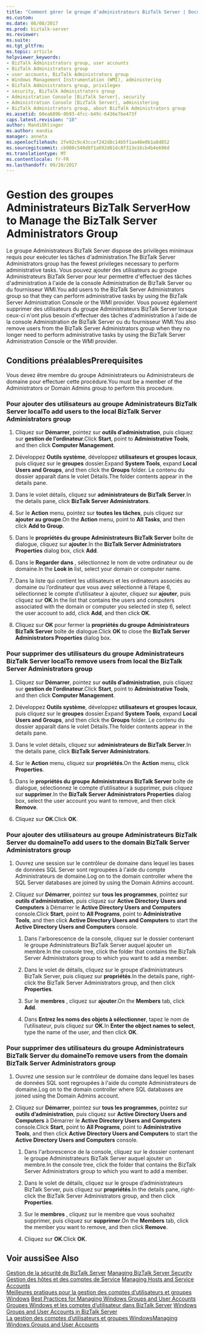 ```yaml
---
title: "Comment gérer le groupe d’administrateurs BizTalk Server | Documents Microsoft"
ms.custom: 
ms.date: 06/08/2017
ms.prod: biztalk-server
ms.reviewer: 
ms.suite: 
ms.tgt_pltfrm: 
ms.topic: article
helpviewer_keywords:
- BizTalk Administrators group, user accounts
- BizTalk Administrators group
- user accounts, BizTalk Administrators group
- Windows Management Instrumentation (WMI), administering
- BizTalk Administrators group, privileges
- security, BizTalk Administrators group
- Administration Console [BizTalk Server], security
- Administration Console [BizTalk Server], administering
- BizTalk Administrators group, about BizTalk Administrators group
ms.assetid: 60ea689b-0b93-4fcc-b49c-6436e7be473f
caps.latest.revision: "18"
author: MandiOhlinger
ms.author: mandia
manager: anneta
ms.openlocfilehash: 2fe92c9c43ccef242d8c14b5f1aa48e0b1a8d852
ms.sourcegitcommit: cb908c540d8f1a692d01dc8f313e16cb4b4e696d
ms.translationtype: MT
ms.contentlocale: fr-FR
ms.lasthandoff: 09/20/2017
---
```

# <a name="how-to-manage-the-biztalk-server-administrators-group"></a><span data-ttu-id="bfc26-102">Gestion des groupes Administrateurs BizTalk Server</span><span class="sxs-lookup"><span data-stu-id="bfc26-102">How to Manage the BizTalk Server Administrators Group</span></span>
<span data-ttu-id="bfc26-103">Le groupe Administrateurs BizTalk Server dispose des privilèges minimaux requis pour exécuter les tâches d'administration.</span><span class="sxs-lookup"><span data-stu-id="bfc26-103">The BizTalk Server Administrators group has the fewest privileges necessary to perform administrative tasks.</span></span> <span data-ttu-id="bfc26-104">Vous pouvez ajouter des utilisateurs au groupe Administrateurs BizTalk Server pour leur permettre d'effectuer des tâches d'administration à l'aide de la console Administration de BizTalk Server ou du fournisseur WMI.</span><span class="sxs-lookup"><span data-stu-id="bfc26-104">You add users to the BizTalk Server Administrators group so that they can perform administrative tasks by using the BizTalk Server Administration Console or the WMI provider.</span></span> <span data-ttu-id="bfc26-105">Vous pouvez également supprimer des utilisateurs du groupe Administrateurs BizTalk Server lorsque ceux-ci n'ont plus besoin d'effectuer des tâches d'administration à l'aide de la console Administration de BizTalk Server ou du fournisseur WMI.</span><span class="sxs-lookup"><span data-stu-id="bfc26-105">You also remove users from the BizTalk Server Administrators group when they no longer need to perform administrative tasks by using the BizTalk Server Administration Console or the WMI provider.</span></span>  
  
## <a name="prerequisites"></a><span data-ttu-id="bfc26-106">Conditions préalables</span><span class="sxs-lookup"><span data-stu-id="bfc26-106">Prerequisites</span></span>  
 <span data-ttu-id="bfc26-107">Vous devez être membre du groupe Administrateurs ou Administrateurs de domaine pour effectuer cette procédure.</span><span class="sxs-lookup"><span data-stu-id="bfc26-107">You must be a member of the Administrators or Domain Admins group to perform this procedure.</span></span>  
  
### <a name="to-add-users-to-the-local-biztalk-server-administrators-group"></a><span data-ttu-id="bfc26-108">Pour ajouter des utilisateurs au groupe Administrateurs BizTalk Server local</span><span class="sxs-lookup"><span data-stu-id="bfc26-108">To add users to the local BizTalk Server Administrators group</span></span>  
  
1.  <span data-ttu-id="bfc26-109">Cliquez sur **Démarrer**, pointez sur **outils d’administration**, puis cliquez sur **gestion de l’ordinateur**.</span><span class="sxs-lookup"><span data-stu-id="bfc26-109">Click **Start**, point to **Administrative Tools**, and then click **Computer Management**.</span></span>  
  
2.  <span data-ttu-id="bfc26-110">Développez **Outils système**, développez **utilisateurs et groupes locaux**, puis cliquez sur le **groupes** dossier.</span><span class="sxs-lookup"><span data-stu-id="bfc26-110">Expand **System Tools**, expand **Local Users and Groups**, and then click the **Groups** folder.</span></span> <span data-ttu-id="bfc26-111">Le contenu du dossier apparaît dans le volet Détails.</span><span class="sxs-lookup"><span data-stu-id="bfc26-111">The folder contents appear in the details pane.</span></span>  
  
3.  <span data-ttu-id="bfc26-112">Dans le volet détails, cliquez sur **administrateurs de BizTalk Server**.</span><span class="sxs-lookup"><span data-stu-id="bfc26-112">In the details pane, click **BizTalk Server Administrators**.</span></span>  
  
4.  <span data-ttu-id="bfc26-113">Sur le **Action** menu, pointez sur **toutes les tâches**, puis cliquez sur **ajouter au groupe**.</span><span class="sxs-lookup"><span data-stu-id="bfc26-113">On the **Action** menu, point to **All Tasks**, and then click **Add to Group**.</span></span>  
  
5.  <span data-ttu-id="bfc26-114">Dans le **propriétés du groupe Administrateurs BizTalk Server** boîte de dialogue, cliquez sur **ajouter**.</span><span class="sxs-lookup"><span data-stu-id="bfc26-114">In the **BizTalk Server Administrators Properties** dialog box, click **Add**.</span></span>  
  
6.  <span data-ttu-id="bfc26-115">Dans le **Regarder dans** , sélectionnez le nom de votre ordinateur ou de domaine.</span><span class="sxs-lookup"><span data-stu-id="bfc26-115">In the **Look in** list, select your domain or computer name.</span></span>  
  
7.  <span data-ttu-id="bfc26-116">Dans la liste qui contient les utilisateurs et les ordinateurs associés au domaine ou l’ordinateur que vous avez sélectionné à l’étape 6, sélectionnez le compte d’utilisateur à ajouter, cliquez sur **ajouter**, puis cliquez sur **OK**.</span><span class="sxs-lookup"><span data-stu-id="bfc26-116">In the list that contains the users and computers associated with the domain or computer you selected in step 6, select the user account to add, click **Add**, and then click **OK**.</span></span>  
  
8.  <span data-ttu-id="bfc26-117">Cliquez sur **OK** pour fermer la **propriétés du groupe Administrateurs BizTalk Server** boîte de dialogue.</span><span class="sxs-lookup"><span data-stu-id="bfc26-117">Click **OK** to close the **BizTalk Server Administrators Properties** dialog box.</span></span>  
  
### <a name="to-remove-users-from-local-the-biztalk-server-administrators-group"></a><span data-ttu-id="bfc26-118">Pour supprimer des utilisateurs du groupe Administrateurs BizTalk Server local</span><span class="sxs-lookup"><span data-stu-id="bfc26-118">To remove users from local the BizTalk Server Administrators group</span></span>  
  
1.  <span data-ttu-id="bfc26-119">Cliquez sur **Démarrer**, pointez sur **outils d’administration**, puis cliquez sur **gestion de l’ordinateur**.</span><span class="sxs-lookup"><span data-stu-id="bfc26-119">Click **Start**, point to **Administrative Tools**, and then click **Computer Management**.</span></span>  
  
2.  <span data-ttu-id="bfc26-120">Développez **Outils système**, développez **utilisateurs et groupes locaux**, puis cliquez sur le **groupes** dossier.</span><span class="sxs-lookup"><span data-stu-id="bfc26-120">Expand **System Tools**, expand **Local Users and Groups**, and then click the **Groups** folder.</span></span> <span data-ttu-id="bfc26-121">Le contenu du dossier apparaît dans le volet Détails.</span><span class="sxs-lookup"><span data-stu-id="bfc26-121">The folder contents appear in the details pane.</span></span>  
  
3.  <span data-ttu-id="bfc26-122">Dans le volet détails, cliquez sur **administrateurs de BizTalk Server**.</span><span class="sxs-lookup"><span data-stu-id="bfc26-122">In the details pane, click **BizTalk Server Administrators**.</span></span>  
  
4.  <span data-ttu-id="bfc26-123">Sur le **Action** menu, cliquez sur **propriétés**.</span><span class="sxs-lookup"><span data-stu-id="bfc26-123">On the **Action** menu, click **Properties**.</span></span>  
  
5.  <span data-ttu-id="bfc26-124">Dans le **propriétés du groupe Administrateurs BizTalk Server** boîte de dialogue, sélectionnez le compte d’utilisateur à supprimer, puis cliquez sur **supprimer**.</span><span class="sxs-lookup"><span data-stu-id="bfc26-124">In the **BizTalk Server Administrators Properties** dialog box, select the user account you want to remove, and then click **Remove**.</span></span>  
  
6.  <span data-ttu-id="bfc26-125">Cliquez sur **OK**.</span><span class="sxs-lookup"><span data-stu-id="bfc26-125">Click **OK**.</span></span>  
  
### <a name="to-add-users-to-the-domain-biztalk-server-administrators-group"></a><span data-ttu-id="bfc26-126">Pour ajouter des utilisateurs au groupe Administrateurs BizTalk Server du domaine</span><span class="sxs-lookup"><span data-stu-id="bfc26-126">To add users to the domain BizTalk Server Administrators group</span></span>  
  
1.  <span data-ttu-id="bfc26-127">Ouvrez une session sur le contrôleur de domaine dans lequel les bases de données SQL Server sont regroupées à l'aide du compte Administrateurs de domaine.</span><span class="sxs-lookup"><span data-stu-id="bfc26-127">Log on to the domain controller where the SQL Server databases are joined by using the Domain Admins account.</span></span>  
  
2.  <span data-ttu-id="bfc26-128">Cliquez sur **Démarrer**, pointez sur **tous les programmes**, pointez sur **outils d’administration**, puis cliquez sur **Active Directory Users and Computers** à Démarrer le **Active Directory Users and Computers** console.</span><span class="sxs-lookup"><span data-stu-id="bfc26-128">Click **Start**, point to **All Programs**, point to **Administrative Tools**, and then click **Active Directory Users and Computers** to start the **Active Directory Users and Computers** console.</span></span>  
  
    1.  <span data-ttu-id="bfc26-129">Dans l'arborescence de la console, cliquez sur le dossier contenant le groupe Administrateurs BizTalk Server auquel ajouter un membre.</span><span class="sxs-lookup"><span data-stu-id="bfc26-129">In the console tree, click the folder that contains the BizTalk Server Administrators group to which you want to add a member.</span></span>  
  
    2.  <span data-ttu-id="bfc26-130">Dans le volet de détails, cliquez sur le groupe d’administrateurs BizTalk Server, puis cliquez sur **propriétés**.</span><span class="sxs-lookup"><span data-stu-id="bfc26-130">In the details pane, right-click the BizTalk Server Administrators group, and then click **Properties**.</span></span>  
  
    3.  <span data-ttu-id="bfc26-131">Sur le **membres** , cliquez sur **ajouter**.</span><span class="sxs-lookup"><span data-stu-id="bfc26-131">On the **Members** tab, click **Add**.</span></span>  
  
    4.  <span data-ttu-id="bfc26-132">Dans **Entrez les noms des objets à sélectionner**, tapez le nom de l’utilisateur, puis cliquez sur **OK**.</span><span class="sxs-lookup"><span data-stu-id="bfc26-132">In **Enter the object names to select**, type the name of the user, and then click **OK**.</span></span>  
  
### <a name="to-remove-users-from-the-domain-biztalk-server-administrators-group"></a><span data-ttu-id="bfc26-133">Pour supprimer des utilisateurs du groupe Administrateurs BizTalk Server du domaine</span><span class="sxs-lookup"><span data-stu-id="bfc26-133">To remove users from the domain BizTalk Server Administrators group</span></span>  
  
1.  <span data-ttu-id="bfc26-134">Ouvrez une session sur le contrôleur de domaine dans lequel les bases de données SQL sont regroupées à l'aide du compte Administrateurs de domaine.</span><span class="sxs-lookup"><span data-stu-id="bfc26-134">Log on to the domain controller where SQL databases are joined using the Domain Admins account.</span></span>  
  
2.  <span data-ttu-id="bfc26-135">Cliquez sur **Démarrer**, pointez sur **tous les programmes**, pointez sur **outils d’administration**, puis cliquez sur **Active Directory Users and Computers** à Démarrer le **Active Directory Users and Computers** console.</span><span class="sxs-lookup"><span data-stu-id="bfc26-135">Click **Start**, point to **All Programs**, point to **Administrative Tools**, and then click **Active Directory Users and Computers** to start the **Active Directory Users and Computers** console.</span></span>  
  
    1.  <span data-ttu-id="bfc26-136">Dans l'arborescence de la console, cliquez sur le dossier contenant le groupe Administrateurs BizTalk Server auquel ajouter un membre.</span><span class="sxs-lookup"><span data-stu-id="bfc26-136">In the console tree, click the folder that contains the BizTalk Server Administrators group to which you want to add a member.</span></span>  
  
    2.  <span data-ttu-id="bfc26-137">Dans le volet de détails, cliquez sur le groupe d’administrateurs BizTalk Server, puis cliquez sur **propriétés**.</span><span class="sxs-lookup"><span data-stu-id="bfc26-137">In the details pane, right-click the BizTalk Server Administrators group, and then click **Properties**.</span></span>  
  
    3.  <span data-ttu-id="bfc26-138">Sur le **membres** , cliquez sur le membre que vous souhaitez supprimer, puis cliquez sur **supprimer**.</span><span class="sxs-lookup"><span data-stu-id="bfc26-138">On the **Members** tab, click the member you want to remove, and then click **Remove**.</span></span>  
  
    4.  <span data-ttu-id="bfc26-139">Cliquez sur **OK**.</span><span class="sxs-lookup"><span data-stu-id="bfc26-139">Click **OK**.</span></span>  
  
## <a name="see-also"></a><span data-ttu-id="bfc26-140">Voir aussi</span><span class="sxs-lookup"><span data-stu-id="bfc26-140">See Also</span></span>  
 <span data-ttu-id="bfc26-141">[Gestion de la sécurité de BizTalk Server](../core/managing-biztalk-server-security.md) </span><span class="sxs-lookup"><span data-stu-id="bfc26-141">[Managing BizTalk Server Security](../core/managing-biztalk-server-security.md) </span></span>  
 <span data-ttu-id="bfc26-142">[Gestion des hôtes et des comptes de Service](../core/managing-hosts-and-service-accounts.md) </span><span class="sxs-lookup"><span data-stu-id="bfc26-142">[Managing Hosts and Service Accounts](../core/managing-hosts-and-service-accounts.md) </span></span>  
 <span data-ttu-id="bfc26-143">[Meilleures pratiques pour la gestion des comptes d’utilisateurs et groupes Windows](../core/best-practices-for-managing-windows-groups-and-user-accounts.md) </span><span class="sxs-lookup"><span data-stu-id="bfc26-143">[Best Practices for Managing Windows Groups and User Accounts](../core/best-practices-for-managing-windows-groups-and-user-accounts.md) </span></span>  
 <span data-ttu-id="bfc26-144">[Groupes Windows et les comptes d’utilisateur dans BizTalk Server](../core/windows-groups-and-user-accounts-in-biztalk-server.md) </span><span class="sxs-lookup"><span data-stu-id="bfc26-144">[Windows Groups and User Accounts in BizTalk Server](../core/windows-groups-and-user-accounts-in-biztalk-server.md) </span></span>  
 [<span data-ttu-id="bfc26-145">La gestion des comptes d’utilisateurs et groupes Windows</span><span class="sxs-lookup"><span data-stu-id="bfc26-145">Managing Windows Groups and User Accounts</span></span>](../core/managing-windows-groups-and-user-accounts.md)